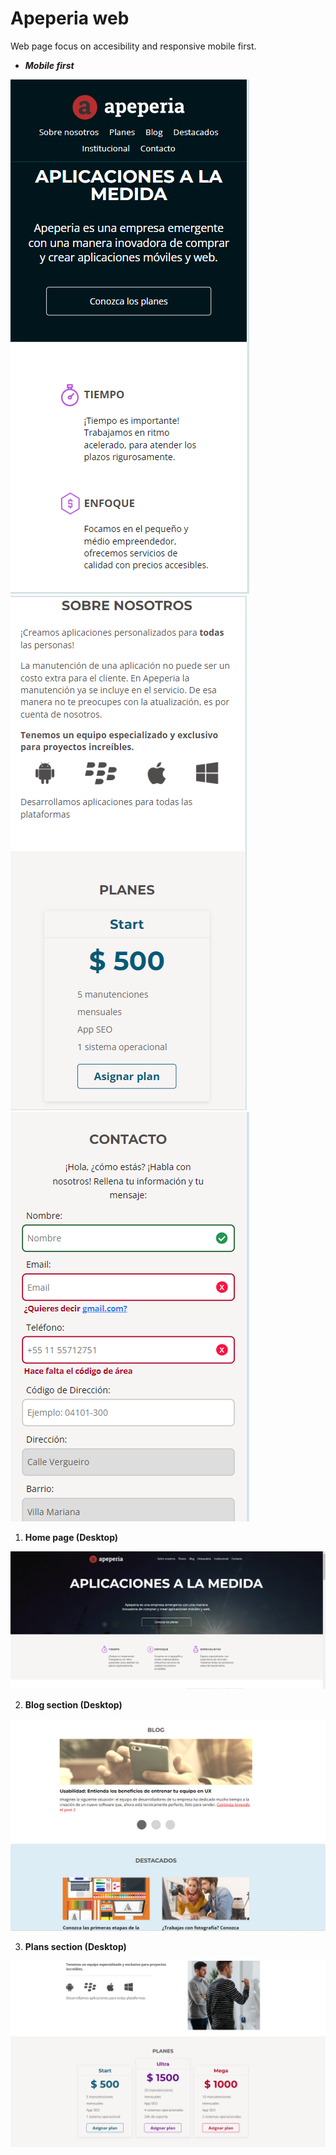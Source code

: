 # Apeperia web

Web page focus on accesibility and responsive mobile first.

- ***Mobile first***

<img src="/capturas/apeperia_inicio-portada_mobile.png" widht="30%" heigth="auto">
<img src="/capturas/apeperia_inicio-planes_mobile.png" widht="30%" heigth="auto">
<img src="/capturas/apeperia_inicio-form_mobile.png" widht="30%" heigth="auto">


1. **Home page (Desktop)**

![Home page](/capturas/apeperia_inicio-banner.png)

2. **Blog section (Desktop)**

![Blog section](/capturas/apeperia_inicio-blog.png)

3. **Plans section (Desktop)**

![Plans section](/capturas/apeperia_inicio-planes.png)
